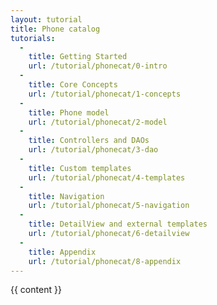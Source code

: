 ```yaml
---
layout: tutorial
title: Phone catalog
tutorials:
  -
    title: Getting Started
    url: /tutorial/phonecat/0-intro
  -
    title: Core Concepts
    url: /tutorial/phonecat/1-concepts
  -
    title: Phone model
    url: /tutorial/phonecat/2-model
  -
    title: Controllers and DAOs
    url: /tutorial/phonecat/3-dao
  -
    title: Custom templates
    url: /tutorial/phonecat/4-templates
  -
    title: Navigation
    url: /tutorial/phonecat/5-navigation
  -
    title: DetailView and external templates
    url: /tutorial/phonecat/6-detailview
  -
    title: Appendix
    url: /tutorial/phonecat/8-appendix
---
```

{{ content }}
